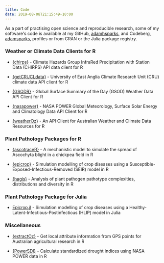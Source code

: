 ```yaml
---
title: Code
date: 2019-08-08T21:15:49+10:00
---
```


As a part of practising open science and reproducible research, some of my software's code is available at my GitHub, [adamhsparks](https://www.github.com/adamhsparks/), and Codeberg, [adamsparks](https://www.codeberg.org/adamhsparks/), profiles or from CRAN or the Julia package registry.

### Weather or Climate Data Clients for R

* [{chirps}](https://docs.ropensci.org/chirps/) - Climate Hazards Group InfraRed Precipitation with Station Data (CHIRPS) API data client for R

* [{getCRUCLdata}](https://docs.ropensci.org/getCRUCLdata/) - University of East Anglia Climate Research Unit (CRU) climate data API client for R

* [{GSODR}](https://docs.ropensci.org/GSODR/) - Global Surface Summary of the Day (GSOD) Weather Data API Client for R

* [{nasapower}](https://docs.ropensci.org/nasapower/) - NASA POWER Global Meteorology, Surface Solar Energy and Climatology Data API Client for R

* [{weatherOz}](https://dpird-fsi.github.io/weatherOz/) - An API Client for Australian Weather and Climate Data Resources for R

### Plant Pathology Packages for R

* [{ascotraceR}](https://ihsankhaliq.github.io/ascotraceR/) - A mechanistic model to simulate the spread of Ascochyta blight in a chickpea field in R

* [{epicrop}](https://codeberg.org/adamhsparks/epicrop/) - Simulation modelling of crop diseases using a Susceptible-Exposed-Infectious-Removed (SEIR) model in R

* [{hagis}](https://openplantpathology.github.io/hagis/) - Analysis of plant pathogen pathotype complexities, distributions and diversity in R

### Plant Pathology Package for Julia

* [Epicrop.jl](https://codeberg.org/adamhsparks/Epicrop.jl/) - Simulation modelling of crop diseases using a Healthy-Latent-Infectious-Postinfectious (HLIP) model in Julia

### Miscellaneous

* [{extractOz}](https://dpird-fsi.github.io/extractOz/) - Get local attribute information from GPS points for Australian agricultural research in R

* [{PowerSDI}](https://github.com/gabrielblain/PowerSDI/) - Calculate standardized drought indices using NASA POWER data in R
